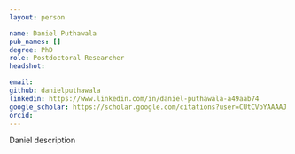 ```yaml
---
layout: person

name: Daniel Puthawala
pub_names: []
degree: PhD
role: Postdoctoral Researcher
headshot:

email:
github: danielputhawala
linkedin: https://www.linkedin.com/in/daniel-puthawala-a49aab74
google_scholar: https://scholar.google.com/citations?user=CUtCVbYAAAAJ
orcid:
---
```

Daniel description

